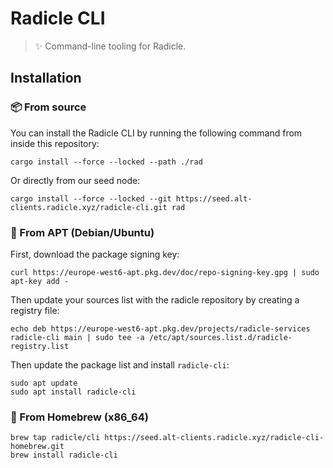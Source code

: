 # Radicle CLI

> ✨ Command-line tooling for Radicle.

## Installation

### 📦 From source

You can install the Radicle CLI by running the following command from inside
this repository:

    cargo install --force --locked --path ./rad

Or directly from our seed node:

    cargo install --force --locked --git https://seed.alt-clients.radicle.xyz/radicle-cli.git rad

### 🐧 From APT (Debian/Ubuntu)

First, download the package signing key:

    curl https://europe-west6-apt.pkg.dev/doc/repo-signing-key.gpg | sudo apt-key add -

Then update your sources list with the radicle repository by creating a registry file:

    echo deb https://europe-west6-apt.pkg.dev/projects/radicle-services radicle-cli main | sudo tee -a /etc/apt/sources.list.d/radicle-registry.list

Then update the package list and install `radicle-cli`:

    sudo apt update
    sudo apt install radicle-cli

### 🍺 From Homebrew (x86_64)

    brew tap radicle/cli https://seed.alt-clients.radicle.xyz/radicle-cli-homebrew.git
    brew install radicle-cli
